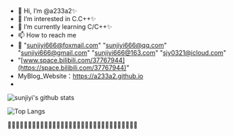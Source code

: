 - 👋 Hi, I’m @a233a2✨
- 👀 I’m interested in C.C++✨
- 🌱 I’m currently learning C/C++✨
- 📫 How to reach me
- 📧 "sunjiyi666@foxmail.com" "sunjiyi666@qq.com" "sunjiyi666@gmail.com" "sunjiyi666@163.com" "sjy0321@icloud.com"
-  "[www.space.bilibili.com/37767944](https://space.bilibili.com/37767944)"
- MyBlog_Website：https://a233a2.github.io
- 
  
![sunjiyi's github stats](https://github-readme-stats.vercel.app/api?username=a233a2&show_icons=true&theme=prussian&count_private=true)  

![Top Langs](https://github-readme-stats.vercel.app/api/top-langs/?username=a233a2&layout=compact)  


🎂🥚🍓🍊🦐🥣🍎🍒🍑🍜🍲🥬🍗🍐🍠🍉🍦🍅🌽🍌🥔🍕🥦🥕🍇🍣🥭🍍🥝🍆🥩🥜
